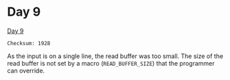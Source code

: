 # Day 9

[Day 9][]

```
Checksum: 1928
```

As the input is on a single line, the read buffer was too small. The size of
the read buffer is not set by a macro (`READ_BUFFER_SIZE`) that the programmer
can override.

[Day 9]: <https://adventofcode.com/2024/day/9>
